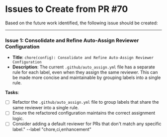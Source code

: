 # Issues to Create from PR #70

Based on the future work identified, the following issue should be created:

---

### Issue 1: Consolidate and Refine Auto-Assign Reviewer Configuration

*   **Title**: `chore(config): Consolidate and Refine Auto-Assign Reviewer Configuration`
*   **Description**: The current `.github/auto_assign.yml` file has a separate rule for each label, even when they assign the same reviewer. This can be made more concise and maintainable by grouping labels into a single rule.

**Tasks**:
*   [ ] Refactor the `.github/auto_assign.yml` file to group labels that share the same reviewer into a single rule.
*   [ ] Ensure the refactored configuration maintains the correct assignment logic.
*   [ ] Consider adding a default reviewer for PRs that don't match any specific label." --label "chore,ci,enhancement"